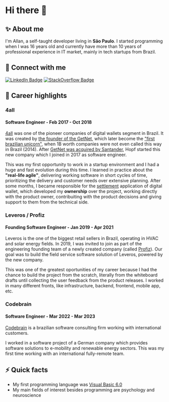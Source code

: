 # Hi there 👋

## ✨  About me
I'm Allan, a self-taught developer living in **São Paulo**. I started programming when I was 16 years old and currently
have more than 10 years of professional experience in IT market, mainly in tech startups from Brazil.


## 🔗 Connect with me
<a href="https://www.linkedin.com/in/allan-p-56020487/"><img src="https://img.shields.io/badge/-LinkedIn-0077B5?style=flat-square&amp;labelColor=0077B5&amp;logo=LinkedIn&amp;link=https://www.linkedin.com/in/allan-p-56020487/" alt="LinkedIn Badge"></a>
<a href="https://stackoverflow.com/users/3741176/allan-pereira"><img src="https://img.shields.io/badge/-StackOverflow-FE7A16?style=flat-square&amp;logoColor=fff&amp;logo=stack-overflow&amp;link=https://stackoverflow.com/users/3741176/allan-pereira" alt="StackOverflow Badge"></a>


## 🌟 Career highlights
### 4all
#### Software Engineer - Feb 2017 - Oct 2018
[4all](https://4all.com/) was one of the pioneer companies of digital wallets segment in Brazil. It was created by [the founder of the GetNet](https://startupguide-ecosystem.webflow.io/rio-grande-do-sul/jose-renato-hopf), 
which later become the ["first brazilian unicorn"](https://amanha.com.br/categoria/empreendedorismo/especial-o-ze-do-banrisul-da-kombi-e-do-unicornio),
when 1B worth companies were not even called this way in Brazil (2014). After [GetNet was acquired by Santander](https://www.reuters.com/article/us-spain-santander-getnet-idUKBREA361KJ20140407), Hopf started this new company which I joined in 2017 as software engineer.

This was my first opportunity to work in a startup environment and I had a huge and fast evolution during this time. I learned in practice about the **"real-life agile"**, delivering working software in short cycles of time, prioritizing the delivery and customer needs over extensive planning. After some months, I became responsible for the [settlement](https://en.wikipedia.org/wiki/Settlement_(finance)) application of digital wallet, which developed my **ownership** over the project, working directly with the product owner, contribuiting with the product decisions and giving support to them from the technical side.

### Leveros / Profiz
#### Founding Software Engineer - Jan 2019 - Apr 2021
Leveros is the one of the biggest retail sellers in Brazil, operating in HVAC and solar energy fields. In 2019, I was invited to join as part of the engineering founding team of a newly created company (called [Profiz](https://www.profiz.com.br/)). Our goal was to build the field service software solution of Leveros, powered by the new company.

This was one of the greatest oportunities of my career because I had the chance to build the project from the scratch, literally from the whiteboard drafts until collecting the user feedback from the product releases. I worked in many different fronts, like infrastructure, backend, frontend, mobile app, etc.

### Codebrain
#### Software Engineer - Mar 2022 - Mar 2023
[Codebrain](https://codebrain.com.br/) is a brazilian software consulting firm working with international customers. 

I worked in a software project of a German company which provides software solutions to e-mobility and renewable energy sectors. This was my first time working with an international fully-remote team.


## ⚡ Quick facts
- My first programming language was [Visual Basic 6.0](https://en.wikipedia.org/wiki/Visual_Basic_(classic))
- My main fields of interest besides programming are psychology and neuroscience
